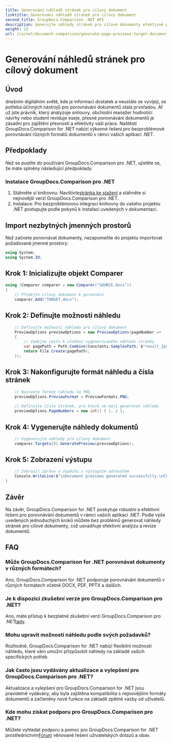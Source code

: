```yaml
---
title: Generování náhledů stránek pro cílový dokument
linktitle: Generování náhledů stránek pro cílový dokument
second_title: GroupDocs.Comparison .NET API
description: Generujte náhledy stránek pro cílové dokumenty efektivně pomocí GroupDocs.Comparison for .NET. Postupujte podle našeho podrobného průvodce pro bezproblémové porovnání dokumentů.
weight: 12
url: /cs/net/document-comparison/generate-page-previews-target-document/
---
```


# Generování náhledů stránek pro cílový dokument

## Úvod
dnešním digitálním světě, kde je informací dostatek a neustále se vyvíjejí, se potřeba účinných nástrojů pro porovnávání dokumentů stala prvořadou. Ať už jste právník, který analyzuje smlouvy, obchodní manažer hodnotící návrhy nebo student reviduje eseje, přesné porovnávání dokumentů je zásadní pro zajištění přesnosti a efektivity vaší práce. Naštěstí GroupDocs.Comparison for .NET nabízí výkonné řešení pro bezproblémové porovnávání různých formátů dokumentů v rámci vašich aplikací .NET.
## Předpoklady
Než se pustíte do používání GroupDocs.Comparison pro .NET, ujistěte se, že máte splněny následující předpoklady:
### Instalace GroupDocs.Comparison pro .NET
1.  Stáhněte si knihovnu: Navštivte[stránka ke stažení](https://releases.groupdocs.com/comparison/net/) a stáhněte si nejnovější verzi GroupDocs.Comparison pro .NET.
2. Instalace: Pro bezproblémovou integraci knihovny do vašeho projektu .NET postupujte podle pokynů k instalaci uvedených v dokumentaci.

## Import nezbytných jmenných prostorů
Než začnete porovnávat dokumenty, nezapomeňte do projektu importovat požadované jmenné prostory:
```csharp
using System;
using System.IO;

```
## Krok 1: Inicializujte objekt Comparer
```csharp
using (Comparer comparer = new Comparer("SOURCE.docx"))
{
    // Přidejte cílový dokument k porovnání
    comparer.Add("TARGET.docx");
```
## Krok 2: Definujte možnosti náhledu
```csharp
    // Definujte možnosti náhledu pro cílový dokument
    PreviewOptions previewOptions = new PreviewOptions(pageNumber =>
    {
        // Zadejte cestu k uložení vygenerovaného náhledu stránky
        var pagePath = Path.Combine(Constants.SamplesPath, $"result_{pageNumber}.png");
        return File.Create(pagePath);
    });
```
## Krok 3: Nakonfigurujte formát náhledu a čísla stránek
```csharp
    // Nastavte formát náhledu na PNG
    previewOptions.PreviewFormat = PreviewFormats.PNG;
    
    // Definujte čísla stránek, pro které se mají generovat náhledy
    previewOptions.PageNumbers = new int[] { 1, 2 };
```
## Krok 4: Vygenerujte náhledy dokumentů
```csharp
    // Vygenerujte náhledy pro cílový dokument
    comparer.Targets[0].GeneratePreview(previewOptions);
```
## Krok 5: Zobrazení výstupu
```csharp
    // Zobrazit zprávu o úspěchu s výstupním adresářem
    Console.WriteLine($"\nDocument previews generated successfully.\nCheck output in {Directory.GetCurrentDirectory()}.");
}
```

## Závěr
Na závěr, GroupDocs.Comparison for .NET poskytuje robustní a efektivní řešení pro porovnávání dokumentů v rámci vašich aplikací .NET. Podle výše uvedených jednoduchých kroků můžete bez problémů generovat náhledy stránek pro cílové dokumenty, což usnadňuje efektivní analýzu a revize dokumentů.
## FAQ
### Může GroupDocs.Comparison for .NET porovnávat dokumenty v různých formátech?
Ano, GroupDocs.Comparison for .NET podporuje porovnávání dokumentů v různých formátech včetně DOCX, PDF, PPTX a dalších.
### Je k dispozici zkušební verze pro GroupDocs.Comparison pro .NET?
 Ano, máte přístup k bezplatné zkušební verzi GroupDocs.Comparison pro .NET[tady](https://releases.groupdocs.com/).
### Mohu upravit možnosti náhledu podle svých požadavků?
Rozhodně, GroupDocs.Comparison for .NET nabízí flexibilní možnosti náhledu, které vám umožní přizpůsobit náhledy na základě vašich specifických potřeb.
### Jak často jsou vydávány aktualizace a vylepšení pro GroupDocs.Comparison pro .NET?
Aktualizace a vylepšení pro GroupDocs.Comparison for .NET jsou pravidelně vydávány, aby byla zajištěna kompatibilita s nejnovějšími formáty dokumentů a začleněny nové funkce na základě zpětné vazby od uživatelů.
### Kde mohu získat podporu pro GroupDocs.Comparison pro .NET?
 Můžete vyhledat podporu a pomoc pro GroupDocs.Comparison for .NET prostřednictvím[Fórum](https://forum.groupdocs.com/c/comparison/12) věnované řešení uživatelských dotazů a obav.